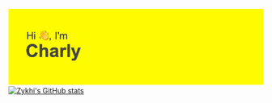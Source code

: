 
[![MasterHead](https://github.com/Zykhi/Zykhi/blob/0d350ce0ca68b53e750a7c65a4cc035e3a424a7d/header.png)](https://github.com/Zykhi/)
[![Zykhi's GitHub stats](https://github-readme-stats.vercel.app/api?username=Zykhi&show_icons=true&theme=vision-friendly-dark)](https://github.com/anuraghazra/github-readme-stats)
<!--
**Zykhi/Zykhi** is a ✨ _special_ ✨ repository because its `README.md` (this file) appears on your GitHub profile.

Here are some ideas to get you started:

- 🔭 I’m currently working on ...
- 🌱 I’m currently learning ...
- 👯 I’m looking to collaborate on ...
- 🤔 I’m looking for help with ...
- 💬 Ask me about ...
- 📫 How to reach me: ...
- 😄 Pronouns: ...
- ⚡ Fun fact: ...
-->
